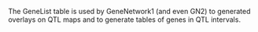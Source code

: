 The GeneList table is used by GeneNetwork1 (and even GN2) to generated overlays on QTL maps and to generate tables of genes in QTL intervals.
